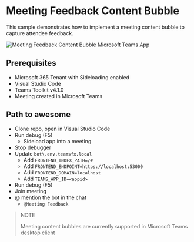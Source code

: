 # Meeting Feedback Content Bubble

This sample demonstrates how to implement a meeting content bubble to capture attendee feedback.

![Meeting Feedback Content Bubble Microsoft Teams App](./img/app.gif)

## Prerequisites

- Microsoft 365 Tenant with Sideloading enabled
- Visual Studio Code
- Teams Toolkit v4.1.0
- Meeting created in Microsoft Teams

## Path to awesome

- Clone repo, open in Visual Studio Code
- Run debug (F5)
    - Sideload app into a meeting
- Stop debugger
- Update `bot\.env.teamsfx.local`
    - Add `FRONTEND_INDEX_PATH=/#`
    - Add `FRONTEND_ENDPOINT=https://localhost:53000`
    - Add `FRONTEND_DOMAIN=localhost`
    - Add `TEAMS_APP_ID=<appid>`
- Run debug (F5)
- Join meeting
- @ mention the bot in the chat
   - `@Meeting Feedback`

> NOTE
>
> Meeting content bubbles are currently supported in Microsoft Teams desktop client
